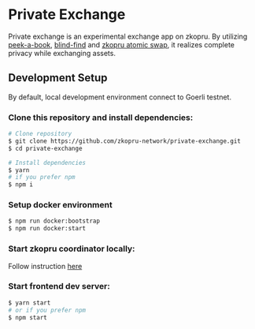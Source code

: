# Private Exchange

Private exchange is an experimental exchange app on zkopru.
By utilizing [peek-a-book](https://ethresear.ch/t/peekabook-private-order-matching/6987), [blind-find](https://ethresear.ch/t/blind-find-private-social-network-search/6988) and [zkopru atomic swap](https://zkopru.network/), it realizes complete privacy while exchanging assets.

## Development Setup

By default, local development environment connect to Goerli testnet.

### Clone this repository and install dependencies:

```bash
# Clone repository
$ git clone https://github.com/zkopru-network/private-exchange.git
$ cd private-exchange

# Install dependencies
$ yarn
# if you prefer npm
$ npm i
```

### Setup docker environment

```bash
$ npm run docker:bootstrap
$ npm run docker:start
```

### Start zkopru coordinator locally:

Follow instruction [here](https://docs.zkopru.network/getting-started/configure-coordinator)

### Start frontend dev server:

```bash
$ yarn start
# or if you prefer npm
$ npm start
```

